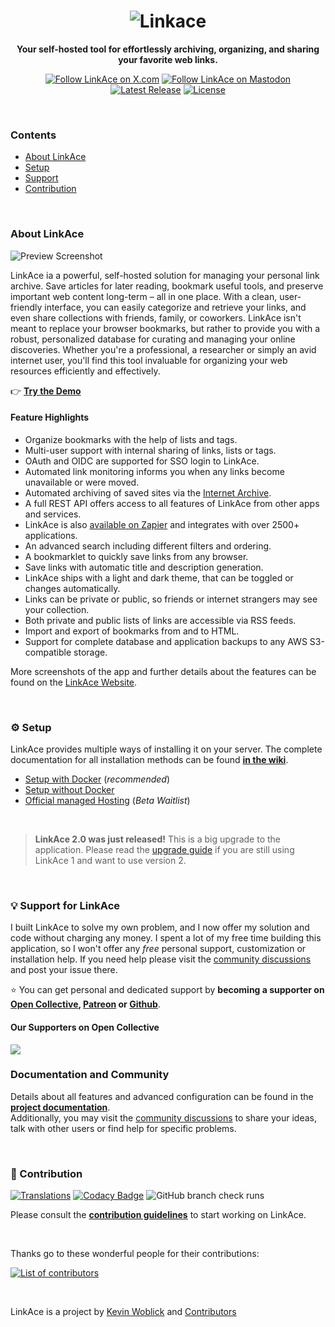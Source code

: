 <h1 align="center">
  <picture>
    <source media="(prefers-color-scheme: dark)" srcset="https://www.linkace.org/images/linkace-social-dark-transparent.png">
    <img src="https://www.linkace.org/images/linkace-social.jpg" alt="Linkace">
  </picture>
</h1>

<p align="center"><b>Your self-hosted tool for effortlessly archiving, organizing, and sharing your favorite web links.</b></p>

<p align="center">
  <a href="https://twitter.com/LinkAceApp"><img src="https://img.shields.io/badge/X.com%2FLinkAceApp-black" alt="Follow LinkAce on X.com"></a>
  <a href="https://mastodon.social/@linkace"><img src="https://img.shields.io/badge/%40linkace%40mastodon.social-6364ff" alt="Follow LinkAce on Mastodon"></a>
  <a href="https://github.com/Kovah/LinkAce/releases"><img src="https://img.shields.io/github/v/release/kovah/linkace?label=Latest%20Release" alt="Latest Release"></a>
  <a href="https://opensource.org/licenses/GPL-3.0"><img src="https://img.shields.io/github/license/kovah/linkace.svg" alt="License"></a>
</p>
<p>&nbsp;</p>


### Contents

* [About LinkAce](#about-linkace)
* [Setup](#gear-setup)
* [Support](#bulb-support-for-linkace)
* [Contribution](#construction-contribution)


&nbsp;


### About LinkAce

![Preview Screenshot](https://www.linkace.org/images/preview/dashboard-preview_2.0.jpg)

LinkAce ia a powerful, self-hosted solution for managing your personal link archive. Save articles for later reading, bookmark useful tools, and preserve important web content long-term – all in one place. With a clean, user-friendly interface, you can easily categorize and retrieve your links, and even share collections with friends, family, or coworkers. LinkAce isn't meant to replace your browser bookmarks, but rather to provide you with a robust, personalized database for curating and managing your online discoveries. Whether you're a professional, a researcher or simply an avid internet user, you'll find this tool invaluable for organizing your web resources efficiently and effectively.

👉 [**Try the Demo**](https://demo.linkace.org)


#### Feature Highlights

* Organize bookmarks with the help of lists and tags.
* Multi-user support with internal sharing of links, lists or tags.
* OAuth and OIDC are supported for SSO login to LinkAce.
* Automated link monitoring informs you when any links become unavailable or were moved.
* Automated archiving of saved sites via the [Internet Archive](https://web.archive.org/).
* A full REST API offers access to all features of LinkAce from other apps and services.
* LinkAce is also [available on Zapier](https://zapier.com/apps/linkace/integrations) and integrates with over 2500+ applications.
* An advanced search including different filters and ordering.
* A bookmarklet to quickly save links from any browser.
* Save links with automatic title and description generation.
* LinkAce ships with a light and dark theme, that can be toggled or changes automatically.
* Links can be private or public, so friends or internet strangers may see your collection.
* Both private and public lists of links are accessible via RSS feeds.
* Import and export of bookmarks from and to HTML.
* Support for complete database and application backups to any AWS S3-compatible storage.

More screenshots of the app and further details about the features can be found on the [LinkAce Website](https://www.linkace.org/).


&nbsp;


### :gear: Setup

LinkAce provides multiple ways of installing it on your server. The complete documentation for all installation methods can be found [**in the wiki**](https://www.linkace.org/docs/v2/setup/).

* [Setup with Docker](https://www.linkace.org/docs/v2/setup/setup-with-docker/) (_recommended_)
* [Setup without Docker](https://www.linkace.org/docs/v2/setup/setup-without-docker/)
* [Official managed Hosting](https://hosting.linkace.org) (_Beta Waitlist_)

&nbsp;

> **LinkAce 2.0 was just released!** This is a big upgrade to the application. Please read the [upgrade guide](https://www.linkace.org/docs/v2/upgrade/from-v1/) if you are still using LinkAce 1 and want to use version 2.

&nbsp;


### :bulb: Support for LinkAce

I built LinkAce to solve my own problem, and I now offer my solution and code without charging any money. I spent a lot of my free time building this application, so I won't offer any *free* personal support, customization or installation help. If you need help please visit the [community discussions](https://github.com/Kovah/LinkAce/discussions) and post your issue there.

:star: You can get personal and dedicated support by **becoming a supporter on [Open Collective](https://opencollective.com/linkace), [Patreon](https://www.patreon.com/Kovah) or [Github](https://github.com/sponsors/Kovah)**.

#### Our Supporters on Open Collective

<a href="https://opencollective.com/linkace"><img src="https://opencollective.com/linkace/individuals.svg?width=890"></a>


### Documentation and Community

Details about all features and advanced configuration can be found in the [**project documentation**](https://www.linkace.org/docs/v2).  
Additionally, you may visit the [community discussions](https://github.com/Kovah/LinkAce/discussions) to share your ideas, talk with other users or find help for specific problems.


&nbsp;


### :construction: Contribution

[![Translations](https://img.shields.io/badge/Translations-Crowdin-2b303d)](https://crowdin.com/project/linkace) [![Codacy Badge](https://app.codacy.com/project/badge/Grade/c32c698ee97b4af2b04d7b7f45f39bae)](https://app.codacy.com/gh/Kovah/LinkAce/dashboard?utm_source=gh&utm_medium=referral&utm_content=&utm_campaign=Badge_grade) ![GitHub branch check runs](https://img.shields.io/github/check-runs/kovah/linkace/2.x?label=Checks)

Please consult the [**contribution guidelines**](CONTRIBUTING.md) to start working on LinkAce.


&nbsp;


Thanks go to these wonderful people for their contributions:

[![List of contributors](https://contrib.rocks/image?repo=kovah/linkace)](https://github.com/Kovah/LinkAce/graphs/contributors)


&nbsp;


LinkAce is a project by [Kevin Woblick](https://kovah.de) and [Contributors](https://github.com/Kovah/LinkAce/graphs/contributors)
